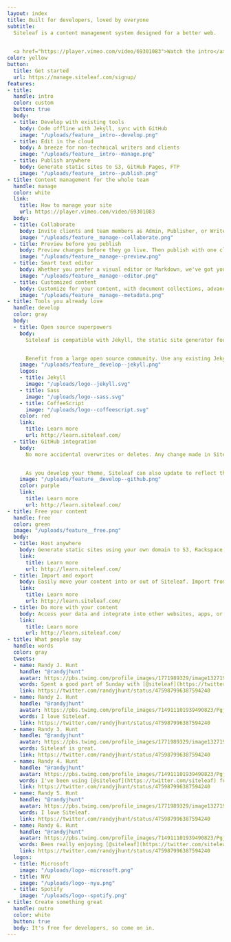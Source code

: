 ```yaml
---
layout: index
title: Built for developers, loved by everyone
subtitle:
  Siteleaf is a content management system designed for a better web.

  
  <a href="https://player.vimeo.com/video/69301083">Watch the intro</a>
color: yellow
button:
  title: Get started
  url: https://manage.siteleaf.com/signup/
features:
- title:
  handle: intro
  color: custom
  button: true
  body:
  - title: Develop with existing tools
    body: Code offline with Jekyll, sync with GitHub
    image: "/uploads/feature__intro--develop.png"
  - title: Edit in the cloud
    body: A breeze for non-technical writers and clients
    image: "/uploads/feature__intro--manage.png"
  - title: Publish anywhere
    body: Generate static sites to S3, GitHub Pages, FTP
    image: "/uploads/feature__intro--publish.png"
- title: Content management for the whole team
  handle: manage
  color: white
  link:
    title: How to manage your site
    url: https://player.vimeo.com/video/69301083
  body:
  - title: Collaborate
    body: Invite clients and team members as Admin, Publisher, or Writer. Let them create or edit content without having to touch a single line of code.
    image: "/uploads/feature__manage--collaborate.png"
  - title: Preview before you publish
    body: Preview changes before they go live. Then publish with one click whenever you’re ready.
    image: "/uploads/feature__manage--preview.png"
  - title: Smart text editor
    body: Whether you prefer a visual editor or Markdown, we've got you covered. Drag and drop images or even entire text files.
    image: "/uploads/feature__manage--editor.png"
  - title: Customized content
    body: Customize for your content, with document collections, advanced metadata lists and objects, and custom permalink formats.
    image: "/uploads/feature__manage--metadata.png"
- title: Tools you already love
  handle: develop
  color: gray
  body:
  - title: Open source superpowers
    body:
      Siteleaf is compatible with Jekyll, the static site generator for over half a million websites on GitHub Pages.


      Benefit from a large open source community. Use any existing Jekyll theme, or write your own using Liquid, Sass, and CoffeeScript.
    image: "/uploads/feature__develop--jekyll.png"
    logos:
    - title: Jekyll
      image: "/uploads/logo--jekyll.svg"
    - title: Sass
      image: "/uploads/logo--sass.svg"
    - title: CoffeeScript
      image: "/uploads/logo--coffeescript.svg"
    color: red
    link:
      title: Learn more
      url: http://learn.siteleaf.com/
  - title: GitHub integration
    body:
      No more accidental overwrites or deletes. Any change made in Siteleaf can be synced to GitHub, where you can see a log of edits, who made them, and roll back to any state, giving you a time machine for your content.


      As you develop your theme, Siteleaf can also update to reflect the changes you push to GitHub. Fits right into your existing workflow.
    image: "/uploads/feature__develop--github.png"
    color: purple
    link:
      title: Learn more
      url: http://learn.siteleaf.com/
- title: Free your content
  handle: free
  color: green
  image: "/uploads/feature__free.png"
  body:
  - title: Host anywhere
    body: Generate static sites using your own domain to S3, Rackspace, FTP, and GitHub Pages—free for developers and open source projects.
    link:
      title: Learn more
      url: http://learn.siteleaf.com/
  - title: Import and export
    body: Easily move your content into or out of Siteleaf. Import from legacy CMSs like WordPress, Drupal, Tumblr, Ghost.
    link:
      title: Learn more
      url: http://learn.siteleaf.com/
  - title: Do more with your content
    body: Access your data and integrate into other websites, apps, or anything else. Automate your workflow with Zapier.
    link:
      title: Learn more
      url: http://learn.siteleaf.com/
- title: What people say
  handle: words
  color: gray
  tweets:
  - name: Randy J. Hunt
    handle: "@randyjhunt"
    avatar: https://pbs.twimg.com/profile_images/1771989329/image1327197190_bigger.png
    words: Spent a good part of Sunday with [@siteleaf](https://twitter.com/siteleaf), and have to say, the simplicity continues to do it for me.
    link: https://twitter.com/randyjhunt/status/475987996387594240
  - name: Randy 2. Hunt
    handle: "@randyjhunt"
    avatar: https://pbs.twimg.com/profile_images/714911101939490823/PgjvIyjY_bigger.jpg
    words: I love Siteleaf.
    link: https://twitter.com/randyjhunt/status/475987996387594240
  - name: Randy 3. Hunt
    handle: "@randyjhunt"
    avatar: https://pbs.twimg.com/profile_images/1771989329/image1327197190_bigger.png
    words: Siteleaf is great.
    link: https://twitter.com/randyjhunt/status/475987996387594240
  - name: Randy 4. Hunt
    handle: "@randyjhunt"
    avatar: https://pbs.twimg.com/profile_images/714911101939490823/PgjvIyjY_bigger.jpg
    words: I've been using [@siteleaf](https://twitter.com/siteleaf) for 15 minutes and I'm already impressed. Simple set-up, a clear, concise interface, and amazing customer service!
    link: https://twitter.com/randyjhunt/status/475987996387594240
  - name: Randy 5. Hunt
    handle: "@randyjhunt"
    avatar: https://pbs.twimg.com/profile_images/1771989329/image1327197190_bigger.png
    words: I love Siteleaf.
    link: https://twitter.com/randyjhunt/status/475987996387594240
  - name: Randy 6. Hunt
    handle: "@randyjhunt"
    avatar: https://pbs.twimg.com/profile_images/714911101939490823/PgjvIyjY_bigger.jpg
    words: Been really enjoying [@siteleaf](https://twitter.com/siteleaf). The simplicity is refreshing
    link: https://twitter.com/randyjhunt/status/475987996387594240
  logos:
  - title: Microsoft
    image: "/uploads/logo--microsoft.png"
  - title: NYU
    image: "/uploads/logo--nyu.png"
  - title: Spotify
    image: "/uploads/logo--spotify.png"
- title: Create something great
  handle: outro
  color: white
  button: true
  body: It's free for developers, so come on in.
---
```



